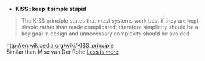* **KISS : keep it simple stupid**
> The KISS principle states that most systems work best if they are kept simple rather than made complicated; therefore simplicity should be a key goal in design and unnecessary complexity should be avoided

http://en.wikipedia.org/wiki/KISS_principle   
Similar than Mise van Der Rohe [Less is more](http://en.wikipedia.org/wiki/Ludwig_Mies_van_der_Rohe)